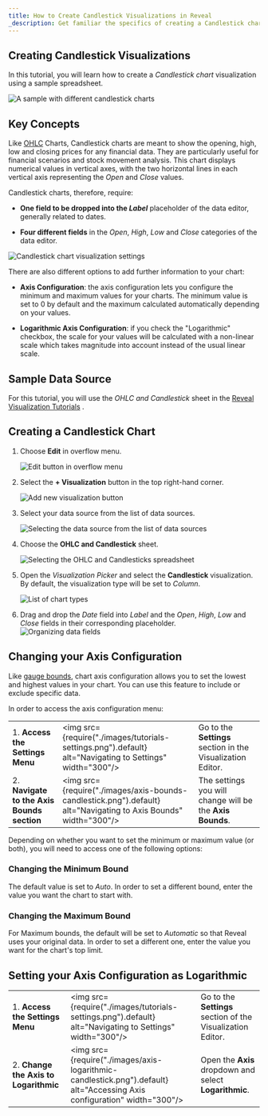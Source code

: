 ```yaml
---
title: How to Create Candlestick Visualizations in Reveal
_description: Get familiar the specifics of creating a Candlestick chart visualization for your data.
---
```


## Creating Candlestick Visualizations

In this tutorial, you will learn how to create a *Candlestick chart* visualization using a sample spreadsheet.

![A sample with different candlestick charts](images/different-candlestick-charts.png)

## Key Concepts

Like [OHLC](tutorials-ohlc.md) Charts, Candlestick charts are meant to
show the opening, high, low and closing prices for any financial data.
They are particularly useful for financial scenarios and stock movement
analysis. This chart displays numerical values in vertical axes, with
the two horizontal lines in each vertical axis representing the *Open*
and *Close* values.

Candlestick charts, therefore, require:

  - **One field to be dropped into the *Label*** placeholder of the data
    editor, generally related to dates.

  - **Four different fields** in the *Open*, *High*, *Low* and *Close*
    categories of the data editor.

![Candlestick chart visualization settings](images/candlestick-visualization-editor-example.png)

There are also different options to add further information to your
chart:

  - **Axis Configuration**: the axis configuration lets you configure
    the minimum and maximum values for your charts. The minimum value is
    set to 0 by default and the maximum calculated automatically
    depending on your values.

  - **Logarithmic Axis Configuration**: if you check the "Logarithmic"
    checkbox, the scale for your values will be calculated with a
    non-linear scale which takes magnitude into account instead of the
    usual linear scale.

## Sample Data Source

For this tutorial, you will use the *OHLC and Candlestick* sheet in the <a href="/data/Reveal_Visualization_Tutorials.xlsx" download>Reveal Visualization Tutorials</a> .

## Creating a Candlestick Chart

1. Choose **Edit** in overflow menu.

   ![Edit button in overflow menu](images/overflow-edit-option.png)                                      

2. Select the **+ Visualization** button in the top right-hand corner.

   ![Add new visualization button](images/add-visualization-button.png)                                      

3. Select your data source from the list of data sources.

   ![Selecting the data source from the list of data sources](images/visualization-tutorials-sample.png)                                          

4. Choose the **OHLC and Candlestick** sheet. 
  
   ![Selecting the OHLC and Candlesticks spreadsheet](images/ohlc-candlestick-spreadsheet.png)
         
5. Open the *Visualization Picker* and select the **Candlestick** visualization. By default, the visualization type will be set to *Column*. 

   ![List of chart types](images/candlestick-chart-types.png)                                                             
6.  Drag and drop the *Date* field into *Label* and the *Open*, *High*, *Low* and *Close* fields in their corresponding placeholder.                
  ![Organizing data fields](images/candlestick-organizing-data.png)

## Changing your Axis Configuration

Like [gauge bounds](tutorials-gauge.md#adding-bounds-to-your-gauge), chart axis
configuration allows you to set the lowest and highest values in your
chart. You can use this feature to include or exclude specific data.

In order to access the axis configuration menu:

|                                             |                                                                                               |                                                             |
| ------------------------------------------- | --------------------------------------------------------------------------------------------- | ----------------------------------------------------------- |
| 1\. **Access the Settings Menu**            | <img src={require("./images/tutorials-settings.png").default} alt="Navigating to Settings" width="300"/> | Go to the **Settings** section in the Visualization Editor. |
| 2\. **Navigate to the Axis Bounds section** | <img src={require("./images/axis-bounds-candlestick.png").default} alt="Navigating to Axis Bounds" width="300"/> | The settings you will change will be the **Axis Bounds**.   |

Depending on whether you want to set the minimum or maximum value (or
both), you will need to access one of the following options:

### Changing the Minimum Bound

The default value is set to *Auto*. In order to set a different bound, enter the value you want the chart to start with.

### Changing the Maximum Bound

For Maximum bounds, the default will be set to *Automatic* so that
Reveal uses your original data. In order to set a different one, enter
the value you want for the chart's top limit.

## Setting your Axis Configuration as Logarithmic

|                                        |                                                                                                              |                                                             |
| -------------------------------------- | ------------------------------------------------------------------------------------------------------------ | ----------------------------------------------------------- |
| 1\. **Access the Settings Menu**       | <img src={require("./images/tutorials-settings.png").default} alt="Navigating to Settings" width="300"/>                 | Go to the **Settings** section of the Visualization Editor. |
| 2\. **Change the Axis to Logarithmic** | <img src={require("./images/axis-logarithmic-candlestick.png").default} alt="Accessing Axis configuration" width="300"/> | Open the **Axis** dropdown and select **Logarithmic**.      |
